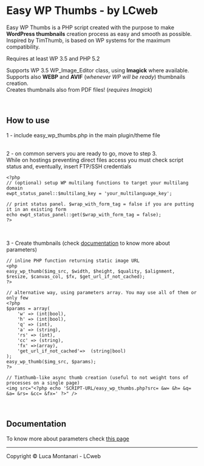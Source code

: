 Easy WP Thumbs - by LCweb
==============

Easy WP Thumbs is a PHP script created with the purpose to make **WordPress thumbnails** creation process as easy and smooth as possible.
Inspired by TimThumb, is based on WP systems for the maximum compatibility. 

Requires at least WP 3.5 and PHP 5.2

Supports WP 3.5 WP_Image_Editor class, using **Imagick** where available.<br/>
Supports also **WEBP** and **AVIF** (_whenever WP will be ready_) thumbnails creation.<br/>
Creates thumbnails also from PDF files! (_requires Imagick_)

<br/>


## How to use

1 - include easy_wp_thumbs.php in the main plugin/theme file
<br/><br/> 

2 - on common servers you are ready to go, move to step 3.<br/>While on hostings preventing direct files access you must check script status and, eventually, insert FTP/SSH credentials

    <?php
    // (optional) setup WP multilang functions to target your multilang domain 
    ewpt_status_panel::$multilang_key = 'your_multilanguage_key'; 
    
    // print status panel. $wrap_with_form_tag = false if you are putting it in an existing form 
    echo ewpt_status_panel::get($wrap_with_form_tag = false); 
    ?>
<br/>


3 - Create thumbnails (check [documentation](http://www.lcweb.it/easy-wp-thumbs-php-script)  to know more about parameters)

    // inline PHP function returning static image URL
    <php
    easy_wp_thumb($img_src, $width, $height, $quality, $alignment, $resize, $canvas_col, $fx, $get_url_if_not_cached);
    ?>
    
    // alternative way, using parameters array. You may use all of them or only few
    <?php 
    $params = array(
        'w' => (int|bool),
        'h' => (int|bool),
        'q' => (int),
        'a' => (string),
        'rs' => (int),
        'cc' => (string),
        'fx' =>(array),
        'get_url_if_not_cached'=>  (string|bool)
    );
    easy_wp_thumb($img_src, $params);
    ?>
    
    // Timthumb-like async thumb creation (useful to not weight tons of processes on a single page)
    <img src="<?php echo 'SCRIPT-URL/easy_wp_thumbs.php?src= &w= &h= &q= &a= &rs= &cc= &fx=' ?>" />
    
    


<br/>

## Documentation

To know more about parameters check [this page](http://www.lcweb.it/easy-wp-thumbs-php-script) 




* * *

Copyright &copy; Luca Montanari - LCweb